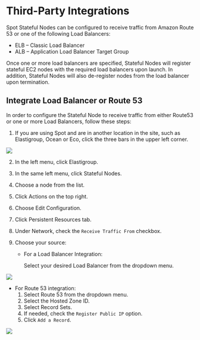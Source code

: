 # Third-Party Integrations

Spot Stateful Nodes can be configured to receive traffic from Amazon Route 53 or one of the following Load Balancers:

- ELB – Classic Load Balancer
- ALB – Application Load Balancer Target Group

Once one or more load balancers are specified, Stateful Nodes will register stateful EC2 nodes with the required load balancers upon launch. In addition, Stateful Nodes will also de-register nodes from the load balancer upon termination.

## Integrate Load Balancer or Route 53

In order to configure the Stateful Node to receive traffic from either Route53 or one or more Load Balancers, follow these steps:

1. If you are using Spot and are in another location in the site, such as Elastigroup, Ocean or Eco, click the three bars in the upper left corner.

<img src="/connect-your-cloud-provider/_media/connect-additional-account-002.png" />

2. In the left menu, click Elastigroup.
3. In the same left menu, click Stateful Nodes.
4. Choose a node from the list.
5. Click Actions on the top right.
6. Choose Edit Configuration.
7. Click Persistent Resources tab.
8. Under Network, check the `Receive Traffic From` checkbox.
9. Choose your source:

   - For a Load Balancer Integration:

     Select your desired Load Balancer from the dropdown menu.

<img src="/managed-instance/_media/third-party-integrations-01.png" />

- For Route 53 integration:
  1.  Select Route 53 from the dropdown menu.
  2.  Select the Hosted Zone ID.
  3.  Select Record Sets.
  4.  If needed, check the `Register Public IP` option.
  5.  Click `Add a Record`.

<img src="/managed-instance/_media/third-party-integrations-02.png" />
